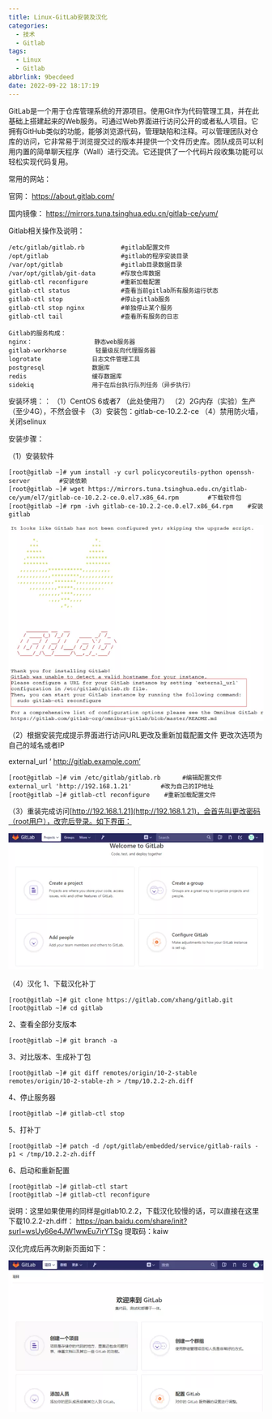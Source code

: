 ```yaml
---
title: Linux-GitLab安装及汉化
categories:
  - 技术
  - Gitlab
tags:
  - Linux
  - Gitlab
abbrlink: 9becdeed
date: 2022-09-22 18:17:19
---
```


GitLab是一个用于仓库管理系统的开源项目。使用Git作为代码管理工具，并在此基础上搭建起来的Web服务。可通过Web界面进行访问公开的或者私人项目。它拥有GitHub类似的功能，能够浏览源代码，管理缺陷和注释。可以管理团队对仓库的访问，它非常易于浏览提交过的版本并提供一个文件历史库。团队成员可以利用内置的简单聊天程序（Wall）进行交流。它还提供了一个代码片段收集功能可以轻松实现代码复用。

<!--more-->

常用的网站：

官网： https://about.gitlab.com/

国内镜像： https://mirrors.tuna.tsinghua.edu.cn/gitlab-ce/yum/

Gitlab相关操作及说明：

```
/etc/gitlab/gitlab.rb          #gitlab配置文件
/opt/gitlab                    #gitlab的程序安装目录
/var/opt/gitlab                #gitlab目录数据目录
/var/opt/gitlab/git-data       #存放仓库数据
gitlab-ctl reconfigure         #重新加载配置
gitlab-ctl status              #查看当前gitlab所有服务运行状态
gitlab-ctl stop                #停止gitlab服务
gitlab-ctl stop nginx          #单独停止某个服务
gitlab-ctl tail                #查看所有服务的日志

Gitlab的服务构成：
nginx：                 静态web服务器
gitlab-workhorse        轻量级反向代理服务器
logrotate              日志文件管理工具
postgresql             数据库
redis                  缓存数据库
sidekiq                用于在后台执行队列任务（异步执行）
```

安装环境：：
（1）CentOS 6或者7 （此处使用7）
（2）2G内存（实验）生产（至少4G），不然会很卡
（3）安装包：gitlab-ce-10.2.2-ce
（4）禁用防火墙，关闭selinux

安装步骤：

（1）安装软件

```
[root@gitlab ~]# yum install -y curl policycoreutils-python openssh-server        #安装依赖
[root@gitlab ~]# wget https://mirrors.tuna.tsinghua.edu.cn/gitlab-ce/yum/el7/gitlab-ce-10.2.2-ce.0.el7.x86_64.rpm        #下载软件包
[root@gitlab ~]# rpm -ivh gitlab-ce-10.2.2-ce.0.el7.x86_64.rpm    #安装gitlab
```

![image-20220922182013741](Linux-GitLab安装及汉化/image-20220922182013741.png)

（2）根据安装完成提示界面进行访问URL更改及重新加载配置文件 更改次选项为自己的域名或者IP

external_url ‘ http://gitlab.example.com’

```
[root@gitlab ~]# vim /etc/gitlab/gitlab.rb      #编辑配置文件  
external_url 'http://192.168.1.21'        #改为自己的IP地址
[root@gitlab ~]# gitlab-ctl reconfigure    #重新加载配置文件
```

（3）重装完成访问[http://192.168.1.21](http://192.168.1.21)，会首先叫更改密码（root用户），改完后登录。如下界面：

![image-20220922182151266](Linux-GitLab安装及汉化/image-20220922182151266.png)

（4）汉化
1、下载汉化补丁

```
[root@gitlab ~]# git clone https://gitlab.com/xhang/gitlab.git
[root@gitlab ~]# cd gitlab    
```

2、查看全部分支版本

```
[root@gitlab ~]# git branch -a
```

3、对比版本、生成补丁包

```
[root@gitlab ~]# git diff remotes/origin/10-2-stable remotes/origin/10-2-stable-zh > /tmp/10.2.2-zh.diff
```

4、停止服务器

```
[root@gitlab ~]# gitlab-ctl stop
```

5、打补丁

```
[root@gitlab ~]# patch -d /opt/gitlab/embedded/service/gitlab-rails -p1 < /tmp/10.2.2-zh.diff
```

6、启动和重新配置

```
[root@gitlab ~]# gitlab-ctl start
[root@gitlab ~]# gitlab-ctl reconfigure
```

说明：这里如果使用的同样是gitlab10.2.2，下载汉化较慢的话，可以直接在这里下载10.2.2-zh.diff： https://pan.baidu.com/share/init?surl=wsUy66e4JW1wwEu7irYTSg 提取码：kaiw

汉化完成后再次刷新页面如下：

![image-20220922182240780](Linux-GitLab安装及汉化/image-20220922182240780.png)
